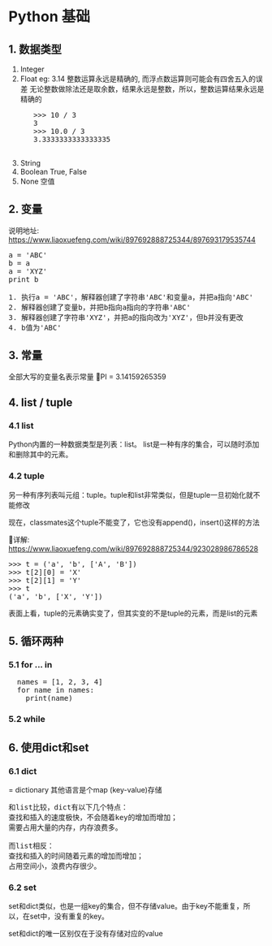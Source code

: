 # Python 基础

## 1. 数据类型
1. Integer
2. Float eg:  3.14
   整数运算永远是精确的, 而浮点数运算则可能会有四舍五入的误差
   无论整数做除法还是取余数，结果永远是整数，所以，整数运算结果永远是精确的
    <pre>
      >>> 10 / 3
      3
      >>> 10.0 / 3
      3.3333333333333335
    </pre>
3. String
4. Boolean True, False
5. None 空值

## 2. 变量
说明地址: https://www.liaoxuefeng.com/wiki/897692888725344/897693179535744

<pre>
a = 'ABC'
b = a
a = 'XYZ'
print b

1. 执行a = 'ABC'，解释器创建了字符串'ABC'和变量a，并把a指向'ABC'
2. 解释器创建了变量b，并把b指向a指向的字符串'ABC'
3. 解释器创建了字符串'XYZ'，并把a的指向改为'XYZ'，但b并没有更改
4. b值为'ABC'
</pre>

## 3. 常量
全部大写的变量名表示常量
PI = 3.14159265359

## 4. list / tuple 
### 4.1 list
Python内置的一种数据类型是列表：list。
list是一种有序的集合，可以随时添加和删除其中的元素。

### 4.2 tuple
另一种有序列表叫元组：tuple。tuple和list非常类似，但是tuple一旦初始化就不能修改

现在，classmates这个tuple不能变了，它也没有append()，insert()这样的方法

详解: https://www.liaoxuefeng.com/wiki/897692888725344/923028986786528
<pre>
>>> t = ('a', 'b', ['A', 'B'])
>>> t[2][0] = 'X'
>>> t[2][1] = 'Y'
>>> t
('a', 'b', ['X', 'Y'])
</pre>

表面上看，tuple的元素确实变了，但其实变的不是tuple的元素，而是list的元素

## 5. 循环两种
### 5.1 for ... in
<pre>
  names = [1, 2, 3, 4]
  for name in names:
    print(name)
</pre>

### 5.2 while

## 6. 使用dict和set
### 6.1 dict
= dictionary 其他语言是个map (key-value)存储
<pre>
和list比较，dict有以下几个特点：
查找和插入的速度极快，不会随着key的增加而增加；
需要占用大量的内存，内存浪费多。

而list相反：
查找和插入的时间随着元素的增加而增加；
占用空间小，浪费内存很少。
</pre>

### 6.2 set
set和dict类似，也是一组key的集合，但不存储value。由于key不能重复，所以，在set中，没有重复的key。

set和dict的唯一区别仅在于没有存储对应的value
